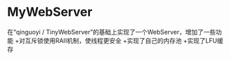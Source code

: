 # MyWebServer
在“qinguoyi / TinyWebServer”的基础上实现了一个WebServer，增加了一些功能
+对互斥锁使用RAII机制，使线程更安全
+实现了自己的内存池
+实现了LFU缓存
